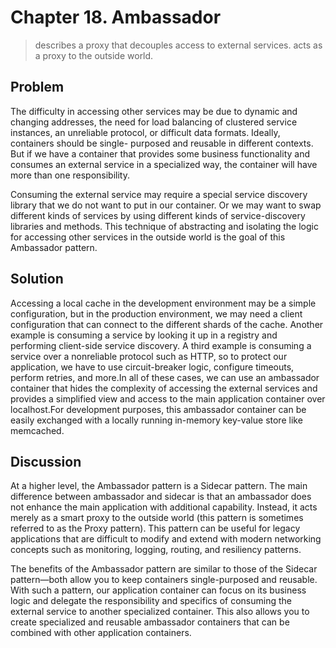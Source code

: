 # Chapter 18. Ambassador

>describes a proxy that decouples access to
external services. acts as a proxy to the outside world.

## Problem
The difficulty
in accessing other services may be due to dynamic and changing addresses,
the need for load balancing of clustered service instances, an unreliable
protocol, or difficult data formats. Ideally, containers should be single-
purposed and reusable in different contexts. But if we have a container that
provides some business functionality and consumes an external service in a
specialized way, the container will have more than one responsibility.

Consuming the external service may require a special service discovery
library that we do not want to put in our container. Or we may want to swap
different kinds of services by using different kinds of service-discovery
libraries and methods. This technique of abstracting and isolating the logic
for accessing other services in the outside world is the goal of this
Ambassador pattern.

## Solution
Accessing a local cache in the development environment may be a simple
configuration, but in the production environment, we may need a client
configuration that can connect to the different shards of the cache.
Another
example is consuming a service by looking it up in a registry and
performing client-side service discovery. A third example is consuming a
service over a nonreliable protocol such as HTTP, so to protect our
application, we have to use circuit-breaker logic, configure timeouts,
perform retries, and more.In all of these cases, we can use an ambassador container that hides the
complexity of accessing the external services and provides a simplified
view and access to the main application container over localhost.For development purposes, this ambassador container can be easily
exchanged with a locally running in-memory key-value store like
memcached.

## Discussion
At a higher level, the Ambassador pattern is a Sidecar pattern. The main
difference between ambassador and sidecar is that an ambassador does not
enhance the main application with additional capability. Instead, it acts
merely as a smart proxy to the outside world (this pattern is sometimes
referred to as the Proxy pattern). This pattern can be useful for legacy
applications that are difficult to modify and extend with modern networking
concepts such as monitoring, logging, routing, and resiliency patterns.

The benefits of the Ambassador pattern are similar to those of the Sidecar
pattern—both allow you to keep containers single-purposed and reusable.
With such a pattern, our application container can focus on its business
logic and delegate the responsibility and specifics of consuming the external
service to another specialized container. This also allows you to create
specialized and reusable ambassador containers that can be combined with
other application containers.



